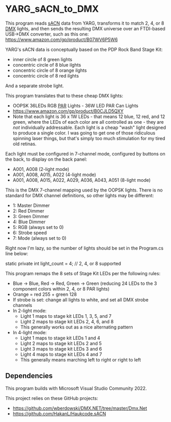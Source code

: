 # YARG_sACN_to_DMX

This program reads [sACN](https://store.chipkin.com/articles/streaming-architecture-for-control-networks-sacn) data from YARG,
transforms it to match 2, 4, or 8 [DMX](https://en.wikipedia.org/wiki/DMX512) lights,
and then sends the resulting DMX universe
over an FTDI-based USB->DMX converter, such as this one:
https://www.amazon.com/gp/product/B07WV6P5W6

YARG's sACN data is conceptually based on the PDP Rock Band Stage Kit:
- inner circle of 8 green lights
- concentric circle of 8 blue ilghts
- concentric circle of 8 orange ilghts
- concentric circle of 8 red ilghts

And a separate strobe light.

This program translates that to these cheap DMX lights: 
- OOPSK 36LEDs RGB [PAR](https://hyliteledlighting.com/2020/05/12/br-vs-par-bulbs/) Lights - 36W LED PAR Can Lights
- https://www.amazon.com/gp/product/B0CJLD5QXY
- Note that each light is 36 x 1W LEDs - that means 12 blue, 12 red, and 12 green, where the LEDs of each color are all controlled as one - they are *not* individually addressable.  Each light is a cheap "wash" light designed to produce a single color.  I was going to get one of those ridiculous spinning laser things, but that's simply too much stimulation for my tired old retinas.

Each light must be configured in 7-channel mode, configured by buttons on the back, to display on the back panel:
- A001, A008 (2-light mode)
- A001, A008, A015, A022 (4-light mode)
- A001, A008, A015, A022, A029, A036, A043, A051 (8-light mode)

This is the DMX 7-channel mapping used by the OOPSK lights.  There is no standard for DMX channel definitions, so other lights may be different:
- 1: Master Dimmer
- 2: Red Dimmer
- 3: Green Dimmer
- 4: Blue Dimmer
- 5: RGB (always set to 0)
- 6: Strobe speed
- 7: Mode (always set to 0)

Right now I'm lazy, so the number of lights should be set in the Program.cs line below:
 
  static private int light_count = 4; // 2, 4, or 8 supported

This program remaps the 8 sets of Stage Kit LEDs per the following rules:
- Blue -> Blue, Red -> Red, Green -> Green (reducing 24 LEDs to the 3 component colors within 2, 4, or 8 PAR lights)
- Orange = red 255 + green 128
- If strobe is set: change all lights to white, and set all DMX strobe channels
- In 2-light mode:
  - Light 1 maps to stage kit LEDs 1, 3, 5, and 7
  - Light 2 maps to stage kit LEDs 2, 4, 6, and 8
  - This generally works out as a nice alternating pattern
- In 4-light mode:
  - Light 1 maps to stage kit LEDs 1 and 4
  - Light 2 maps to stage kit LEDs 2 and 5
  - Light 3 maps to stage kit LEDs 3 and 6
  - Light 4 maps to stage kit LEDs 4 and 7
  - This generally means marching left to right or right to left

## Dependencies

This program builds with Microsoft Visual Studio Community 2022.

This project relies on these GitHub projects:
- https://github.com/wberdowski/DMX.NET/tree/master/Dmx.Net
- https://github.com/HakanL/Haukcode.sACN

